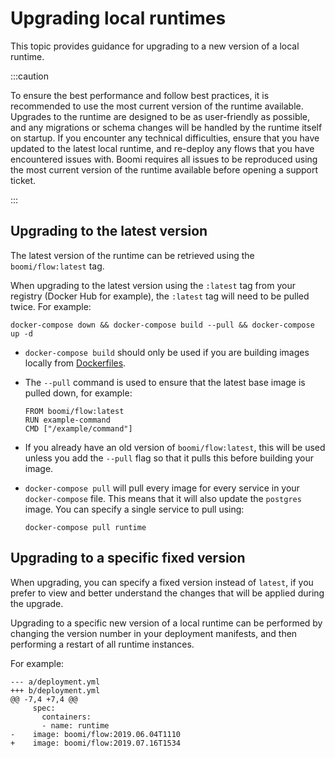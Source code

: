 # Upgrading local runtimes

<head>
  <meta name="guidename" content="Flow"/>
  <meta name="context" content="GUID-f05f9ac3-07b1-48cc-89b6-c1b4aafa344c"/>
</head>

This topic provides guidance for upgrading to a new version of a local runtime.

:::caution

To ensure the best performance and follow best practices, it is recommended to use the most current version of the runtime available. Upgrades to the runtime are designed to be as user-friendly as possible, and any migrations or schema changes will be handled by the runtime itself on startup. If you encounter any technical difficulties, ensure that you have updated to the latest local runtime, and re-deploy any flows that you have encountered issues with. Boomi requires all issues to be reproduced using the most current version of the runtime available before opening a support ticket.

:::

## Upgrading to the latest version

The latest version of the runtime can be retrieved using the `boomi/flow:latest` tag.

When upgrading to the latest version using the `:latest` tag from your registry \(Docker Hub for example\), the `:latest` tag will need to be pulled twice. For example:

```
docker-compose down && docker-compose build --pull && docker-compose up -d
```

- `docker-compose build` should only be used if you are building images locally from [Dockerfiles](https://docs.docker.com/engine/reference/builder/).

- The `--pull` command is used to ensure that the latest base image is pulled down, for example:

  ```
  FROM boomi/flow:latest
  RUN example-command
  CMD ["/example/command"]
  ```

- If you already have an old version of `boomi/flow:latest`, this will be used unless you add the `--pull` flag so that it pulls this before building your image.

- `docker-compose pull` will pull every image for every service in your `docker-compose` file. This means that it will also update the `postgres` image. You can specify a single service to pull using:

  ```
  docker-compose pull runtime
  ```

## Upgrading to a specific fixed version

When upgrading, you can specify a fixed version instead of `latest`, if you prefer to view and better understand the changes that will be applied during the upgrade.

Upgrading to a specific new version of a local runtime can be performed by changing the version number in your deployment manifests, and then performing a restart of all runtime instances.

For example:

```
--- a/deployment.yml
+++ b/deployment.yml
@@ -7,4 +7,4 @@
     spec:
       containers:
       - name: runtime
-    image: boomi/flow:2019.06.04T1110
+    image: boomi/flow:2019.07.16T1534
```
